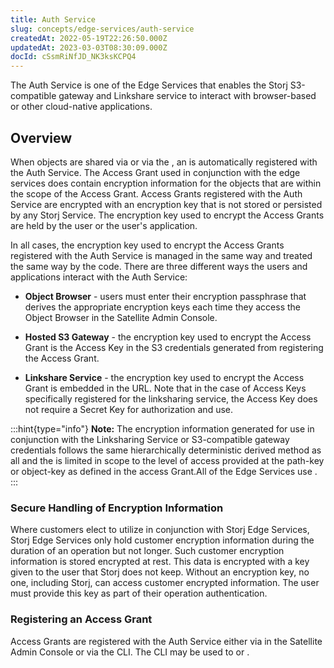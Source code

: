 ```yaml
---
title: Auth Service
slug: concepts/edge-services/auth-service
createdAt: 2022-05-19T22:26:50.000Z
updatedAt: 2023-03-03T08:30:09.000Z
docId: cSsmRiNfJD_NK3ksKCPQ4
---
```


The Auth Service is one of the Edge Services that enables the Storj  S3-compatible gateway and Linkshare service to interact with browser-based or  other cloud-native applications.

## Overview

When objects are shared via [](docId\:sN2GhYgGUtqBVF65GhKEa) or via the [](docId\:yYCzPT8HHcbEZZMvfoCFa), an [](docId\:XKib9SzjtEXTXWvdyYWX6) is automatically registered with the Auth Service. The Access Grant used in conjunction with the edge services does contain encryption information for the objects that are within the scope of the Access Grant. Access Grants registered with the Auth Service are encrypted with an encryption key that is not stored or persisted by any Storj Service. The encryption key used to encrypt the Access Grants are held by the user or the user's application.

In all cases, the encryption key used to encrypt the Access Grants registered with the Auth Service is managed in the same way and treated the same way by the code. There are three different ways the users and applications interact with the Auth Service:

*   **Object Browser** - users must enter their encryption passphrase that derives the appropriate encryption keys each time they access the Object Browser in the Satellite Admin Console.

*   **Hosted S3 Gateway** - the encryption key used to encrypt the Access Grant is the Access Key in the S3 credentials generated from registering the Access Grant.

*   **Linkshare Service** - the encryption key used to encrypt the Access Grant is embedded in the URL. Note that in the case of Access Keys specifically registered for the linksharing service, the Access Key does not require a Secret Key for authorization and use.

:::hint{type="info"}
**Note:** The encryption information generated for use in conjunction with the Linksharing Service or S3-compatible gateway credentials follows the same hierarchically deterministic derived method as all [](docId\:XKib9SzjtEXTXWvdyYWX6) and the [](docId\:yI4q9JDB3w01xEkFWA4_z) is limited in scope to the level of access provided at the path-key or object-key as defined in the access Grant.All of the Edge Services use [](docId\:hf2uumViqYvS1oq8TYbeW).
:::

### Secure Handling of Encryption Information

Where customers elect to utilize [](docId\:hf2uumViqYvS1oq8TYbeW) in conjunction with Storj Edge Services, Storj Edge Services only hold customer encryption information during the duration of an operation but not longer. Such customer encryption information is stored encrypted at rest. This data is encrypted with a key given to the user that Storj does not keep. Without an encryption key, no one, including Storj, can access customer encrypted information. The user must provide this key as part of their operation authentication.

### Registering an Access Grant

Access Grants are registered with the Auth Service either via [](docId:4oDAezF-FcfPr0WPl7knd) in the Satellite Admin Console or via the CLI. The CLI may be used to [](docId\:tBnCSrmR1jbOewG38fIr4) or [](docId\:tBnCSrmR1jbOewG38fIr4).
